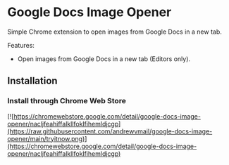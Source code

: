 # Google Docs Image Opener

Simple Chrome extension to open images from Google Docs in a new tab.

Features:

- Open images from Google Docs in a new tab (Editors only).

## Installation

### Install through Chrome Web Store

[![https://chromewebstore.google.com/detail/google-docs-image-opener/nacljfeahiffalkllfoklfihemldjcgp](https://raw.githubusercontent.com/andrewvmail/google-docs-image-opener/main/tryitnow.png)](https://chromewebstore.google.com/detail/google-docs-image-opener/nacljfeahiffalkllfoklfihemldjcgp)
